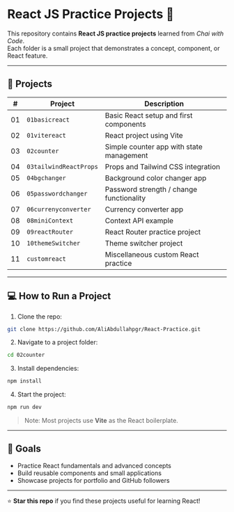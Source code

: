 # React JS Practice Projects 🚀

This repository contains **React JS practice projects** learned from *Chai with Code*.  
Each folder is a small project that demonstrates a concept, component, or React feature.

---

## 🔹 Projects

| # | Project | Description |
|---|---------|-------------|
| 01 | `01basicreact` | Basic React setup and first components |
| 02 | `01vitereact` | React project using Vite |
| 03 | `02counter` | Simple counter app with state management |
| 04 | `03tailwindReactProps` | Props and Tailwind CSS integration |
| 05 | `04bgchanger` | Background color changer app |
| 06 | `05passwordchanger` | Password strength / change functionality |
| 07 | `06currenyconverter` | Currency converter app |
| 08 | `08miniContext` | Context API example |
| 09 | `09reactRouter` | React Router practice project |
| 10 | `10themeSwitcher` | Theme switcher project |
| 11 | `customreact` | Miscellaneous custom React practice |

---

## 💻 How to Run a Project

1. Clone the repo:  
```bash
git clone https://github.com/AliAbdullahpgr/React-Practice.git
````

2. Navigate to a project folder:

```bash
cd 02counter
```

3. Install dependencies:

```bash
npm install
```

4. Start the project:

```bash
npm run dev
```

> Note: Most projects use **Vite** as the React boilerplate.

---

## 🎯 Goals

* Practice React fundamentals and advanced concepts
* Build reusable components and small applications
* Showcase projects for portfolio and GitHub followers

---

⭐ **Star this repo** if you find these projects useful for learning React!

```


